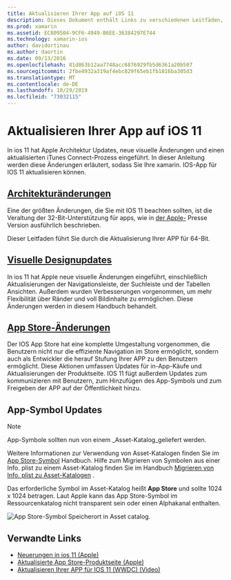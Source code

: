```yaml
---
title: Aktualisieren Ihrer App auf iOS 11
description: Dieses Dokument enthält Links zu verschiedenen Leitfäden, in denen neue Features beschrieben werden, die für xamarin. IOS-Entwickler mit der Veröffentlichung von IOS 11 verfügbar sind. Zum Beispiel visuelle Design Updates, App Store-Änderungen und App-Symbol Updates.
ms.prod: xamarin
ms.assetid: EC809504-9CF6-4949-B6EE-36384297E744
ms.technology: xamarin-ios
author: davidortinau
ms.author: daortin
ms.date: 09/13/2016
ms.openlocfilehash: 81d863b12aa7748acc6876929fb5d6361a20b507
ms.sourcegitcommit: 2fbe4932a319af4ebc829f65eb1fb1816ba305d3
ms.translationtype: MT
ms.contentlocale: de-DE
ms.lasthandoff: 10/29/2019
ms.locfileid: "73032115"
---
```

# <a name="updating-your-app-to-ios-11"></a>Aktualisieren Ihrer App auf iOS 11

In ios 11 hat Apple Architektur Updates, neue visuelle Änderungen und einen aktualisierten iTunes Connect-Prozess eingeführt. In dieser Anleitung werden diese Änderungen erläutert, sodass Sie Ihre xamarin. IOS-App für IOS 11 aktualisieren können.

## <a name="architecture-changesarchitecture-changesmd"></a>[Architekturänderungen](architecture-changes.md)

Eine der größten Änderungen, die Sie mit IOS 11 beachten sollten, ist die Veraltung der 32-Bit-Unterstützung für apps, wie in [der Apple-](https://developer.apple.com/news/?id=06282017b) Presse Version ausführlich beschrieben.

Dieser Leitfaden führt Sie durch die Aktualisierung Ihrer APP für 64-Bit.

## <a name="visual-design-updatesvisual-designmd"></a>[Visuelle Designupdates](visual-design.md)

In ios 11 hat Apple neue visuelle Änderungen eingeführt, einschließlich Aktualisierungen der Navigationsleiste, der Suchleiste und der Tabellen Ansichten. Außerdem wurden Verbesserungen vorgenommen, um mehr Flexibilität über Ränder und voll Bildinhalte zu ermöglichen. Diese Änderungen werden in diesem Handbuch behandelt.

## <a name="app-store-changesapp-store-changesmd"></a>[App Store-Änderungen](app-store-changes.md)

Der IOS App Store hat eine komplette Umgestaltung vorgenommen, die Benutzern nicht nur die effiziente Navigation im Store ermöglicht, sondern auch als Entwickler die herauf Stufung Ihrer APP zu den Benutzern ermöglicht. Diese Aktionen umfassen Updates für in-App-Käufe und Aktualisierungen der Produktseite. IOS 11 fügt außerdem Updates zum kommunizieren mit Benutzern, zum Hinzufügen des App-Symbols und zum Freigeben der APP auf der Öffentlichkeit hinzu.

## <a name="app-icon-updates"></a>App-Symbol Updates

> [!NOTE]
> App-Symbole sollten nun von einem _Asset-Katalog_geliefert werden. 

Weitere Informationen zur Verwendung von Asset-Katalogen finden Sie im [App Store-Symbol](~/ios/app-fundamentals/images-icons/app-store-icon.md) Handbuch. Hilfe zum Migrieren von Symbolen aus einer Info. plist zu einem Asset-Katalog finden Sie im Handbuch [Migrieren von Info. plist zu Asset-Katalogen](~/ios/app-fundamentals/images-icons/app-icons.md) .

Das erforderliche Symbol im Asset-Katalog heißt **App Store** und sollte 1024 x 1024 betragen. Laut Apple kann das App Store-Symbol im Ressourcenkatalog nicht transparent sein oder einen Alphakanal enthalten.

![App Store-Symbol Speicherort in Asset catalog.](images/image1.png)

## <a name="related-links"></a>Verwandte Links

- [Neuerungen in ios 11 (Apple)](https://developer.apple.com/ios/)
- [Aktualisierte App Store-Produktseite (Apple)](https://developer.apple.com/app-store/product-page/)
- [Aktualisieren Ihrer APP für IOS 11 (WWDC) (Video)](https://developer.apple.com/videos/play/wwdc2017/204/)
